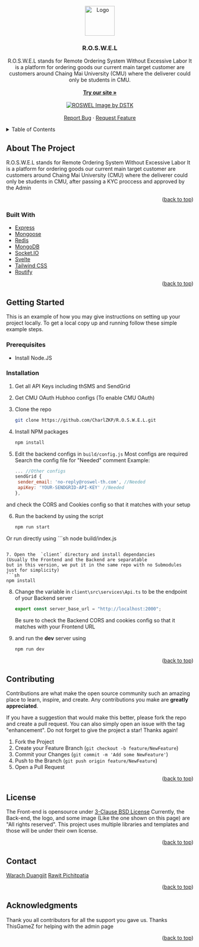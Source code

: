 <div id="top"></div>

<!-- PROJECT LOGO -->
<br />
<div align="center">
  <a href="https://github.com/CharlZKP/R.O.S.W.E.L">
    <img src="https://www.roswel-th.com/dist/image/logo/ROSWEL_logo_wbg.png" alt="Logo" width="80" height="80">
  </a>

<h3 align="center">R.O.S.W.E.L</h3>

   <p align="center">
    R.O.S.W.E.L stands for Remote Ordering System Without Excessive Labor
  It is a platform for ordering goods our current main target customer are 
  customers around Chaing Mai University (CMU) 
  where the deliverer could only be students in CMU.
   <br />
   <br />
   <a href="https://www.roswel-th.com"><strong>Try our site »</strong></a>
   <br />
   <br />
   <a href="https://github.com/CharlZKP/R.O.S.W.E.L">
     <img src="https://www.roswel-th.com/dist/image/home/Home_Image.png" alt="ROSWEL Image by DSTK">
   </a>

   <br />
   <br />
    <a href="https://github.com/CharlZKP/R.O.S.W.E.L/issues">Report Bug</a>
    ·
    <a href="https://github.com/CharlZKP/R.O.S.W.E.L/issues">Request Feature</a>
  </p>
</div>



<!-- TABLE OF CONTENTS -->
<details>
  <summary>Table of Contents</summary>
  <ol>
    <li>
      <a href="#about-the-project">About The Project</a>
      <ul>
        <li><a href="#built-with">Built With</a></li>
      </ul>
    </li>
    <li>
      <a href="#getting-started">Getting Started</a>
      <ul>
        <li><a href="#prerequisites">Prerequisites</a></li>
        <li><a href="#installation">Installation</a></li>
      </ul>
    </li>
    <li><a href="#contributing">Contributing</a></li>
    <li><a href="#license">License</a></li>
    <li><a href="#contact">Contact</a></li>
    <li><a href="#acknowledgments">Acknowledgments</a></li>
  </ol>
</details>



<!-- ABOUT THE PROJECT -->
## About The Project

 R.O.S.W.E.L stands for Remote Ordering System Without Excessive Labor
  It is a platform for ordering goods our current main target customer are 
  customers around Chaing Mai University (CMU) 
  where the deliverer could only be students in CMU, after passing a KYC proccess
  and approved by the Admin
 

<p align="right">(<a href="#top">back to top</a>)</p>



### Built With

* [Express](https://expressjs.com/)
* [Mongoose](https://mongoosejs.com/)
* [Redis](https://redis.io/)
* [MongoDB](https://www.mongodb.com/)
* [Socket.IO](https://socket.io/)
* [Svelte](https://svelte.dev/)
* [Tailwind CSS](https://tailwindcss.com/)
* [Routify](https://www.routify.dev/)


<p align="right">(<a href="#top">back to top</a>)</p>



<!-- GETTING STARTED -->
## Getting Started

This is an example of how you may give instructions on setting up your project locally.
To get a local copy up and running follow these simple example steps.

### Prerequisites
* Install Node.JS

### Installation

1. Get all API Keys including thSMS and SendGrid

2. Get CMU OAuth Hubhoo configs (To enable CMU OAuth)

3. Clone the repo
   ```sh
   git clone https://github.com/CharlZKP/R.O.S.W.E.L.git
   ```

4. Install NPM packages
   ```sh
   npm install
   ```

5. Edit the backend configs in `build/config.js` 
Most configs are required
Search the config file for "Needed" comment
Example: 
   ```js
   ... //Other configs
   sendGrid {
    sender_email: 'no-reply@roswel-th.com', //Needed
    apiKey: 'YOUR-SENDGRID-API-KEY' //Needed
   },
   ```
and check the CORS and Cookies config so that it matches with
your setup

6. Run the backend by using the script
   ```sh
   npm run start
   ```

 Or run directly using 
    ```sh
   node build/index.js
   ```

7. Open the  `client` directory and install dependancies 
   (Usually the Frontend and the Backend are separatable 
   but in this version, we put it in the same repo with no Submodules
   just for simplicity)
   ```sh
   npm install
   ```

8. Change the variable in `client\src\services\Api.ts` to be the endpoint
of your Backend server
   ```js
   export const server_base_url = "http://localhost:2000";
    ```
   Be sure to check the Backend CORS and cookies config so that
   it matches with your Frontend URL

9. and run the **dev** server using
   ```sh
   npm run dev
   ```


<p align="right">(<a href="#top">back to top</a>)</p>




<!-- CONTRIBUTING -->
## Contributing

Contributions are what make the open source community such an amazing place to learn, inspire, and create. Any contributions you make are **greatly appreciated**.

If you have a suggestion that would make this better, please fork the repo and create a pull request. You can also simply open an issue with the tag "enhancement".
Do not forget to give the project a star! Thanks again!

1. Fork the Project
2. Create your Feature Branch (`git checkout -b feature/NewFeature`)
3. Commit your Changes (`git commit -m 'Add some NewFeature'`)
4. Push to the Branch (`git push origin feature/NewFeature`)
5. Open a Pull Request

<p align="right">(<a href="#top">back to top</a>)</p>



<!-- LICENSE -->
## License

The Front-end is opensource under [3-Clause BSD License](https://opensource.org/licenses/BSD-3-Clause "The 3-Clause BSD License")
Currently, the Back-end, the logo, and some image (Like the one shown on this page) are "All rights reserved".
This project uses multiple libraries and templates and those will be under their own license.

<p align="right">(<a href="#top">back to top</a>)</p>



<!-- CONTACT -->
## Contact

[Warach Duangjit](https://www.linkedin.com/in/warach-duangjit/ "Warach Duangjit")
[Rawit Pichitpatja](https://www.linkedin.com/in/rawit-pichitpatja-3484b3212/ "Rawit Pichitpatja")

<p align="right">(<a href="#top">back to top</a>)</p>



<!-- ACKNOWLEDGMENTS -->
## Acknowledgments

Thank you all contributors for all the support you gave us.
Thanks ThisGameZ for helping with the admin page

<p align="right">(<a href="#top">back to top</a>)</p>

